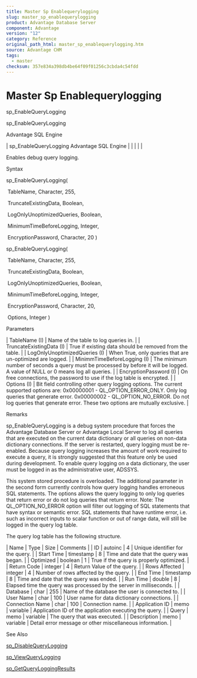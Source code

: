 ```yaml
---
title: Master Sp Enablequerylogging
slug: master_sp_enablequerylogging
product: Advantage Database Server
component: Advantage
version: "12"
category: Reference
original_path_html: master_sp_enablequerylogging.htm
source: Advantage CHM
tags:
  - master
checksum: 357e834a398db4be64f09f01256c3cbda4c54fdd
---
```


# Master Sp Enablequerylogging

sp\_EnableQueryLogging

sp\_EnableQueryLogging

Advantage SQL Engine

| sp\_EnableQueryLogging  Advantage SQL Engine |  |  |  |  |

Enables debug query logging.

Syntax

sp\_EnableQueryLogging(

 TableName, Character, 255,

 TruncateExistingData, Boolean,

 LogOnlyUnoptimizedQueries, Boolean,

 MinimumTimeBeforeLogging, Integer,

 EncryptionPassword, Character, 20 )

sp\_EnableQueryLogging(

 TableName, Character, 255,

 TruncateExistingData, Boolean,

 LogOnlyUnoptimizedQueries, Boolean,

 MinimumTimeBeforeLogging, Integer,

 EncryptionPassword, Character, 20,

 Options, Integer )

Parameters

| TableName (I) | Name of the table to log queries in. |
| TruncateExistingData (I) | True if existing data should be removed from the table. |
| LogOnlyUnoptimizedQueries (I) | When True, only queries that are un-optimized are logged. |
| MinimmTimeBeforeLogging (I) | The minimum number of seconds a query must be processed by before it will be logged. A value of NULL or 0 means log all queries. |
| EncryptionPassword (I) | On free connections, the password to use if the log table is encrypted. |
| Options (I) | Bit field controlling other query logging options. The current supported options are:  0x00000001 - QL\_OPTION\_ERROR\_ONLY. Only log queries that generate error.  0x00000002 - QL\_OPTION\_NO\_ERROR. Do not log queries that generate error.  These two options are mutually exclusive. |

Remarks

sp\_EnableQueryLogging is a debug system procedure that forces the Advantage Database Server or Advantage Local Server to log all queries that are executed on the current data dictionary or all queries on non-data dictionary connections. If the server is restarted, query logging must be re-enabled. Because query logging increases the amount of work required to execute a query, it is strongly suggested that this feature only be used during development. To enable query logging on a data dictionary, the user must be logged in as the administrative user, ADSSYS.

This system stored procedure is overloaded. The additional parameter in the second form currently controls how query logging handles erroneous SQL statements. The options allows the query logging to only log queries that return error or do not log queries that return error. Note: The QL\_OPTION\_NO\_ERROR option will filter out logging of SQL statements that have syntax or semantic error. SQL statements that have runtime error, i.e. such as incorrect inputs to scalar function or out of range data, will still be logged in the query log table.

The query log table has the following structure.

| Name | Type | Size | Comments |
| ID | autoinc | 4 | Unique identifier for the query. |
| Start Time | timestamp | 8 | Time and date that the query was began. |
| Optimized | boolean | 1 | True if the query is properly optimized. |
| Return Code | integer | 4 | Return Value of the query. |
| Rows Affected | integer | 4 | Number of rows affected by the query. |
| End Time | timestamp | 8 | Time and date that the query was ended. |
| Run Time | double | 8 | Elapsed time the query was processed by the server in milliseconds. |
| Database | char | 255 | Name of the database the user is connected to. |
| User Name | char | 100 | User name for data dictionary connections. |
| Connection Name | char | 100 | Connection name. |
| Application ID | memo | variable | Application ID of the application executing the query. |
| Query | memo | variable | The query that was executed. |
| Description | memo | variable | Detail error message or other miscellaneous information. |

See Also

[sp\_DisableQueryLogging](master_sp_disablequerylogging.md)

[sp\_ViewQueryLogging](master_sp_viewquerylogging.md)

[sp\_GetQueryLoggingResults](master_sp_getqueryloggingresults.md)
